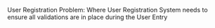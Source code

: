 User Registration Problem: Where User Registration System needs to ensure all validations are in place during the User Entry